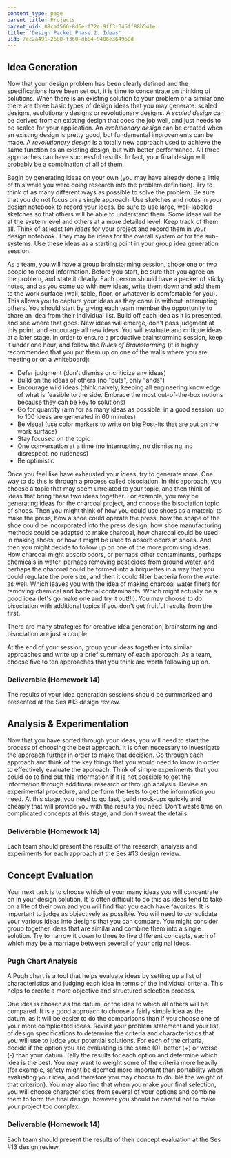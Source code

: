 ```yaml
---
content_type: page
parent_title: Projects
parent_uid: 09caf566-8d6e-f72e-9ff3-345ff88b541e
title: 'Design Packet Phase 2: Ideas'
uid: 7ec2a491-2680-f360-db84-9406e364960d
---
```


Idea Generation
---------------

Now that your design problem has been clearly defined and the specifications have been set out, it is time to concentrate on thinking of solutions. When there is an existing solution to your problem or a similar one there are three basic types of design ideas that you may generate: scaled designs, evolutionary designs or revolutionary designs. A _scaled design_ can be derived from an existing design that does the job well, and just needs to be scaled for your application. An _evolutionary design_ can be created when an existing design is pretty good, but fundamental improvements can be made. A _revolutionary design_ is a totally new approach used to achieve the same function as an existing design, but with better performance. All three approaches can have successful results. In fact, your final design will probably be a combination of all of them.

Begin by generating ideas on your own (you may have already done a little of this while you were doing research into the problem definition). Try to think of as many different ways as possible to solve the problem. Be sure that you do not focus on a single approach. Use sketches and notes in your design notebook to record your ideas. Be sure to use large, well-labeled sketches so that others will be able to understand them. Some ideas will be at the system level and others at a more detailed level. Keep track of them all. Think of at least _ten ideas_ for your project and record them in your design notebook. They may be ideas for the overall system or for the sub-systems. Use these ideas as a starting point in your group idea generation session.

As a team, you will have a group brainstorming session, chose one or two people to record information. Before you start, be sure that you agree on the problem, and state it clearly. Each person should have a packet of sticky notes, and as you come up with new ideas, write them down and add them to the work surface (wall, table, floor, or whatever is comfortable for you). This allows you to capture your ideas as they come in without interrupting others. You should start by giving each team member the opportunity to share an idea from their individual list. Build off each idea as it is presented, and see where that goes. New ideas will emerge, don't pass judgment at this point, and encourage all new ideas. You will evaluate and critique ideas at a later stage. In order to ensure a productive brainstorming session, keep it under one hour, and follow the _Rules of Brainstorming_ (it is highly recommended that you put them up on one of the walls where you are meeting or on a whiteboard):

*   Defer judgment (don't dismiss or criticize any ideas)
*   Build on the ideas of others (no "buts", only "ands")
*   Encourage wild ideas (think naively, keeping all engineering knowledge of what is feasible to the side. Embrace the most out-of-the-box notions because they can be key to solutions)
*   Go for quantity (aim for as many ideas as possible: in a good session, up to 100 ideas are generated in 60 minutes)
*   Be visual (use color markers to write on big Post-its that are put on the work surface)
*   Stay focused on the topic
*   One conversation at a time (no interrupting, no dismissing, no disrespect, no rudeness)
*   Be optimistic

Once you feel like have exhausted your ideas, try to generate more. One way to do this is through a process called bisociation. In this approach, you choose a topic that may seem unrelated to your topic, and then think of ideas that bring these two ideas together. For example, you may be generating ideas for the charcoal project, and choose the bisociation topic of shoes. Then you might think of how you could use shoes as a material to make the press, how a shoe could operate the press, how the shape of the shoe could be incorporated into the press design, how shoe manufacturing methods could be adapted to make charcoal, how charcoal could be used in making shoes, or how it might be used to absorb odors in shoes. And then you might decide to follow up on one of the more promising ideas. How charcoal might absorb odors, or perhaps other contaminants, perhaps chemicals in water, perhaps removing pesticides from ground water, and perhaps the charcoal could be formed into a briquettes in a way that you could regulate the pore size, and then it could filter bacteria from the water as well. Which leaves you with the idea of making charcoal water filters for removing chemical and bacterial contaminants. Which might actually be a good idea (let's go make one and try it out!!!). You may choose to do bisociation with additional topics if you don't get fruitful results from the first.

There are many strategies for creative idea generation, brainstorming and bisociation are just a couple.

At the end of your session, group your ideas together into similar approaches and write up a brief summary of each approach. As a team, choose five to ten approaches that you think are worth following up on.

### Deliverable (Homework 14)

The results of your idea generation sessions should be summarized and presented at the Ses #13 design review.

Analysis & Experimentation
--------------------------

Now that you have sorted through your ideas, you will need to start the process of choosing the best approach. It is often necessary to investigate the approach further in order to make that decision. Go through each approach and think of the key things that you would need to know in order to effectively evaluate the approach. Think of simple experiments that you could do to find out this information if it is not possible to get the information through additional research or through analysis. Devise an experimental procedure, and perform the tests to get the information you need. At this stage, you need to go fast, build mock-ups quickly and cheaply that will provide you with the results you need. Don't waste time on complicated concepts at this stage, and don't sweat the details.

### Deliverable (Homework 14)

Each team should present the results of the research, analysis and experiments for each approach at the Ses #13 design review.

Concept Evaluation
------------------

Your next task is to choose which of your many ideas you will concentrate on in your design solution. It is often difficult to do this as ideas tend to take on a life of their own and you will find that you each have favorites. It is important to judge as objectively as possible. You will need to consolidate your various ideas into designs that you can compare. You might consider group together ideas that are similar and combine them into a single solution. Try to narrow it down to three to five different concepts, each of which may be a marriage between several of your original ideas.

### Pugh Chart Analysis

A Pugh chart is a tool that helps evaluate ideas by setting up a list of characteristics and judging each idea in terms of the individual criteria. This helps to create a more objective and structured selection process.

One idea is chosen as the datum, or the idea to which all others will be compared. It is a good approach to choose a fairly simple idea as the datum, as it will be easier to do the comparisons than if you choose one of your more complicated ideas. Revisit your problem statement and your list of design specifications to determine the criteria and characteristics that you will use to judge your potential solutions. For each of the criteria, decide if the option you are evaluating is the same (0), better (+) or worse (-) than your datum. Tally the results for each option and determine which idea is the best. You may want to weight some of the criteria more heavily (for example, safety might be deemed more important than portability when evaluating your idea, and therefore you may choose to double the weight of that criterion). You may also find that when you make your final selection, you will choose characteristics from several of your options and combine them to form the final design; however you should be careful not to make your project too complex.

### Deliverable (Homework 14)

Each team should present the results of their concept evaluation at the Ses #13 design review.